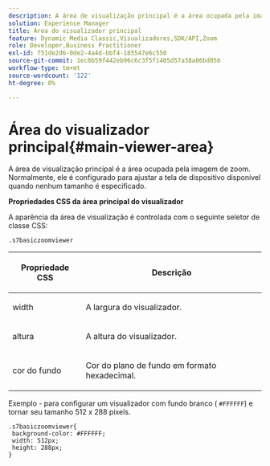 ```yaml
---
description: A área de visualização principal é a área ocupada pela imagem de zoom. Normalmente, ele é configurado para ajustar a tela de dispositivo disponível quando nenhum tamanho é especificado.
solution: Experience Manager
title: Área do visualizador principal
feature: Dynamic Media Classic,Visualizadores,SDK/API,Zoom
role: Developer,Business Practitioner
exl-id: f51de2d6-0de2-4a4d-bbf4-185547e6c550
source-git-commit: 1ec8b59f442eb96c6c3f5f1405d57a38a86bd056
workflow-type: tm+mt
source-wordcount: '122'
ht-degree: 0%

---
```


# Área do visualizador principal{#main-viewer-area}

A área de visualização principal é a área ocupada pela imagem de zoom. Normalmente, ele é configurado para ajustar a tela de dispositivo disponível quando nenhum tamanho é especificado.

<!--<a id="section_061E550C1C1D4DB2BD663A898895B38C"></a>-->

**Propriedades CSS da área principal do visualizador**

A aparência da área de visualização é controlada com o seguinte seletor de classe CSS:

```
.s7basiczoomviewer
```

<table id="table_94EE3F5BBE4547C0B4943471CEE7EDE4"> 
 <thead> 
  <tr> 
   <th colname="col1" class="entry"> <p> Propriedade CSS </p> </th> 
   <th colname="col2" class="entry"> <p>Descrição </p> </th> 
  </tr> 
 </thead>
 <tbody> 
  <tr> 
   <td colname="col1"> <p> <span class="codeph"> width </span> </p> </td> 
   <td colname="col2"> <p>A largura do visualizador. </p> </td> 
  </tr> 
  <tr> 
   <td colname="col1"> <p> <span class="codeph"> altura  </span> </p> </td> 
   <td colname="col2"> <p>A altura do visualizador. </p> </td> 
  </tr> 
  <tr> 
   <td colname="col1"> <p> <span class="codeph"> cor do fundo  </span> </p> </td> 
   <td colname="col2"> <p> Cor do plano de fundo em formato hexadecimal. </p> </td> 
  </tr> 
 </tbody> 
</table>

Exemplo - para configurar um visualizador com fundo branco ( `#FFFFFF`) e tornar seu tamanho 512 x 288 pixels.

```
.s7basiczoomviewer{ 
 background-color: #FFFFFF; 
 width: 512px; 
 height: 288px;  
}
```
